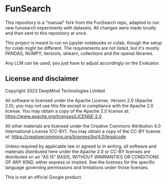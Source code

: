 # FunSearch

This repository is a "manual" fork from the FunSearch repo, adapted to run new funsearch experiments with datasets. 
All changes were made locally and then sent to this repository at once.

This project is meant to run on jupyter notebooks or colab, though the setup for colab might be different.
The requirements are not listed, but it's mostly PANDAS, NUMPY, itertools, sklearn, collections and the openai libraries.

Any LLM can be used, you just have to adjust accordingly on the Evaluator.

## License and disclaimer

Copyright 2023 DeepMind Technologies Limited

All software is licensed under the Apache License, Version 2.0 (Apache 2.0);
you may not use this file except in compliance with the Apache 2.0 license.
You may obtain a copy of the Apache 2.0 license at:
https://www.apache.org/licenses/LICENSE-2.0

All other materials are licensed under the Creative Commons Attribution 4.0
International License (CC-BY). You may obtain a copy of the CC-BY license at:
https://creativecommons.org/licenses/by/4.0/legalcode

Unless required by applicable law or agreed to in writing, all software and
materials distributed here under the Apache 2.0 or CC-BY licenses are
distributed on an "AS IS" BASIS, WITHOUT WARRANTIES OR CONDITIONS OF ANY KIND,
either express or implied. See the licenses for the specific language governing
permissions and limitations under those licenses.

This is not an official Google product.

